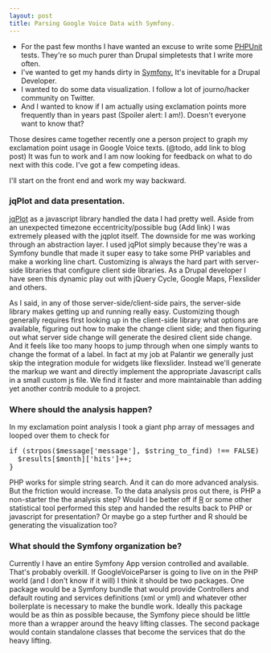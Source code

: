 ```yaml
--- 
layout: post
title: Parsing Google Voice Data with Symfony.
---
```




* For the past few months I have wanted an excuse to write some [PHPUnit](http://phpunit.de/) tests. They're so much purer than Drupal simpletests that I write more often.
* I've wanted to get my hands dirty in [Symfony.](http://symfony.com/) It's inevitable for a Drupal Developer.
* I wanted to do some data visualization. I follow a lot of journo/hacker community on Twitter.
* And I wanted to know if I am actually using exclamation points more frequently than in years past (Spoiler alert: I am!). Doesn't everyone want to know that?

Those desires came together recently one a person project to graph my exclamation point usage in Google Voice texts. (@todo, add link to blog post)
It was fun to work and I am now looking for feedback on what to do next with this code.
I've got a few competing ideas.

I'll start on the front end and work my way backward.

### jqPlot and data presentation.

[jqPlot](http://www.jqplot.com/) as a javascript library handled the data I had pretty well.
Aside from an unexpected timezone eccentricity/possible bug (Add link) I was extremely pleased with the jqplot itself.
The downside for me was working through an abstraction layer.
I used jqPlot simply because they're was a Symfony bundle that made it super easy to take some PHP variables and make a working line chart.
Customizing is always the hard part with server-side libraries that configure client side libraries.
As a Drupal developer I have seen this dynamic play out with jQuery Cycle, Google Maps, Flexslider and others.

As I said, in any of those server-side/client-side pairs, the server-side library makes getting up and running really easy.
Customizing though generally requires first looking up in the client-side library what options are available, figuring out how to make the change client side; and then figuring out what server side change will generate the desired client side change.
And it feels like too many hoops to jump through when one simply wants to change the format of a label.
In fact at my job at Palantir we generally just skip the integration module for widgets like flexslider.
Instead we'll generate the markup we want and directly implement the appropriate Javascript calls in a small custom js file.
We find it faster and more maintainable than adding yet another contrib module to a project. 

### Where should the analysis happen?

In my exclamation point analysis I took a giant php array of messages and looped over them to check for
<pre>if (strpos($message['message'], $string_to_find) !== FALSE) {
  $results[$month]['hits']++;
}</pre>

PHP works for simple string search. And it can do more advanced analysis. But the friction would increase.
To the data analysis pros out there, is PHP a non-starter the the analysis step?
Would I be better off if [R](http://www.r-project.org/) or some other statistical tool performed this step and handed the results back to PHP or javascript for presentation?
Or maybe go a step further and R should be generating the visualization too?

### What should the Symfony organization be?

Currently I have an entire Symfony App version controlled and available.
That's probably overkill.
If GoogleVoiceParser is going to live on in the PHP world (and I don't know if it will) I think it should be two packages.
One package would be a Symfony bundle that would provide Controllers and default routing and services definitions (xml or yml) and whatever other boilerplate is necessary to make the bundle work.
Ideally this package would be as thin as possible because, the Symfony piece should be little more than a wrapper around the heavy lifting classes. The second package would contain standalone classes that become the services that do the heavy lifting.


